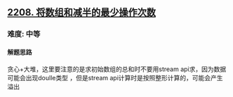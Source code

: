 <h2><a href="https://leetcode.cn/problems/minimum-operations-to-halve-array-sum/">2208. 将数组和减半的最少操作次数</a></h2>
<h3>难度: 中等</h3>
<h4>解题思路</h4>
<p>贪心+大堆，这里要注意的是求初始数组的总和时不要用stream api求，因为数据可能会出现doulle类型
，但是stream api计算时是按照整形计算的，可能会产生溢出</p>
